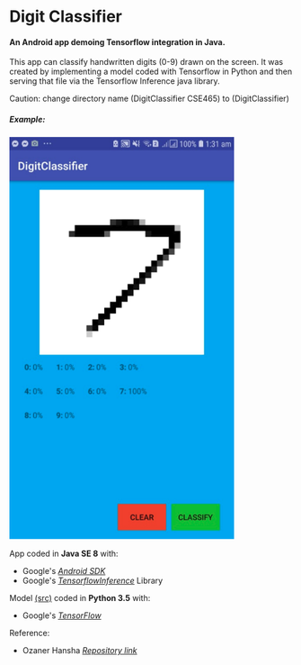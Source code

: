 # Digit Classifier
#### An Android app demoing Tensorflow integration in Java.

This app can classify handwritten digits (0-9) drawn on the screen.
It was created by implementing a model coded with Tensorflow in Python
and then serving that file via the Tensorflow Inference java library.


Caution: change directory name (DigitClassifier CSE465) to (DigitClassifier)

##### Example:

<img src="/test.png" width="400"/> 

App coded in **Java SE 8** with:
- Google's [*Android SDK*](https://www.android.com/)
- Google's [*TensorflowInference*](https://github.com/tensorflow/tensorflow/tree/master/tensorflow/java) Library

Model [(src)](https://github.com/ozanerhansha/NeuralNetworks/blob/master/src/MNIST/conv/mnist_convolutional.py) coded in **Python 3.5** with:
- Google's [*TensorFlow*](https://www.tensorflow.org/)

Reference:
- Ozaner Hansha [*Repository link*](https://github.com/ozanerhansha/DigitClassifier)
